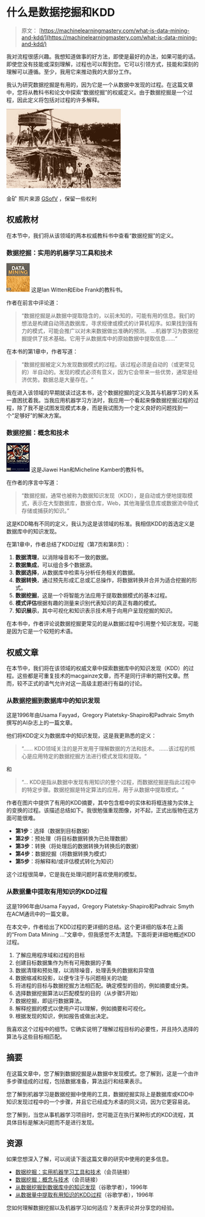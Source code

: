 # 什么是数据挖掘和KDD

> 原文： [https://machinelearningmastery.com/what-is-data-mining-and-kdd/](https://machinelearningmastery.com/what-is-data-mining-and-kdd/)

我对流程很感兴趣。我想知道做事的好方法，即使是最好的办法，如果可能的话。即使您没有技能或深刻理解，过程也可以帮到您。它可以引领方式，技能和深刻的理解可以遵循。至少，我用它来推动我的大部分工作。

我认为研究数据挖掘是有用的，因为它是一个从数据中发现的过程。在这篇文章中，您将从教科书和论文中探索“数据挖掘”的权威定义。由于数据挖掘是一个过程，因此定义将包括对过程的许多解释。

[![Gold Mine](img/95932ca94065f4f4b056804a8cc5b616.jpg)](https://3qeqpr26caki16dnhd19sv6by6v-wpengine.netdna-ssl.com/wp-content/uploads/2014/01/Gold-Mine.jpg)

金矿
照片来源 [GSofV](http://www.flickr.com/photos/gsofv/8554085816/sizes/l/) ，保留一些权利

## 权威教材

在本节中，我们将从该领域的两本权威教科书中查看“数据挖掘”的定义。

### 数据挖掘：实用的机器学习工具和技术

[![Amazon Image](img/483d36fccc87c2d89a30a5c319c2d300.jpg)](http://www.amazon.com/dp/0123748569?tag=inspiredalgor-20) 这是Ian Witten和Eibe Frank的教科书。

作者在前言中评论道：

> “数据挖掘是从数据中提取隐含的，以前未知的，可能有用的信息。我们的想法是构建自动筛选数据库，寻求规律或模式的计算机程序。如果找到强有力的模式，可能会推广以对未来数据做出准确的预测。 ...机器学习为数据挖掘提供了技术基础。它用于从数据库中的原始数据中提取信息......“

在本书的第1章中，作者写道：

> “数据挖掘被定义为发现数据模式的过程。该过程必须是自动的（或更常见的）半自动的。发现的模式必须有意义，因为它会带来一些优势，通常是经济优势。数据总是大量存在。“

我在进入该领域的早期就读过这本书，这个数据挖掘的定义及其与机器学习的关系一直困扰着我。当我应用机器学习方法时，我应用一个看起来像数据挖掘过程的过程，除了我不是试图发现模式本身，而是我试图为一个定义良好的问题找到一个“足够好”的解决方案。

### 数据挖掘：概念和技术

[![Amazon Image](img/63c414f3635cb62cf2b3fa250762621d.jpg)](http://www.amazon.com/dp/0123814790?tag=inspiredalgor-20) 这是Jiawei Han和Micheline Kamber的教科书。

在作者的序言中写道：

> “数据挖掘，通常也被称为数据知识发现（KDD），是自动或方便地提取模式，表示在大型数据库，数据仓库，Web，其他海量信息库或数据流中隐式存储或捕获的知识。”

这是KDD略有不同的定义，我认为这是该领域的标准。我相信KDD的首选定义是数据库中的知识发现。

在第1章中，作者总结了KDD过程（第7页和第8页）：

1.  **数据清理**，以消除噪音和不一致的数据。
2.  **数据集成**，可以组合多个数据源。
3.  **数据选择**，从数据库中检索与分析任务相关的数据。
4.  **数据转换**，通过预先形成汇总或汇总操作，将数据转换并合并为适合挖掘的形式。
5.  **数据挖掘**，这是一个将智能方法应用于提取数据模式的基本过程。
6.  **模式评估**根据有趣的测量来识别代表知识的真正有趣的模式。
7.  **知识展示**，其中可视化和知​​识表示技术用于向用户呈现挖掘的知识。

在本书中，作者评论说数据挖掘更常见的是从数据过程中引用整个知识发现，可能是因为它是一个较短的术语。

## 权威文章

在本节中，我们将在该领域的权威文章中探索数据库中的知识发现（KDD）的过程。这些都是可重复技术的macgainze文章，而不是同行评审的期刊文章。然而，较不正式的语气允许对这一高级主题进行有益的讨论。

### 从数据挖掘到数据库中的知识发现

这是1996年由Usama Fayyad，Gregory Piatetsky-Shapiro和Padhraic Smyth撰写的AI杂志上的一篇文章。

他们将KDD定义为数据库中的知识发现，这是我更熟悉的定义：

> “...... KDD领域关注的是开发用于理解数据的方法和技术。 ......该过程的核心是应用特定的数据挖掘方法进行模式发现和提取。“

和

> “... KDD是指从数据中发现有用知识的整个过程，而数据挖掘是指此过程中的特定步骤。数据挖掘是特定算法的应用，用于从数据中提取模式。“

作者在图片中提供了有用的KDD摘要，其中包含框中的实体和将框连接为实体上的变换的过程。该描述总结如下。我很勉强重现图像，对不起，正式出版物在这方面可能很难。

*   **第1步**：选择（数据到目标数据）
*   **第2步**：预处理（将目标数据转换为已处理数据）
*   **第3步**：转换（将处理后的数据转换为转换后的数据）
*   **第4步**：数据挖掘（将数据转换为模式）
*   **第5步**：将解释和/或评估模式转化为知识）

这个过程很简单，它是我在处理问题时喜欢使用的模型。

### 从数据量中提取有用知识的KDD过程

这是1996年由Usama Fayyad，Gregory Piatetsky-Shapiro和Padhraic Smyth在ACM通讯中的一篇文章。

在本文中，作者给出了KDD过程的更详细的总结。这个更详细的版本在上面的“From Data Mining ...”文章中，但我感觉不太清楚。下面将更详细地概述KDD过程。

1.  了解应用程序域和过程的目标
2.  创建目标数据集作为所有可用数据的子集
3.  数据清理和预处理，以消除噪音，处理丢失的数据和异常值
4.  数据缩减和投影，以便专注于与问题相关的功能
5.  将进程的目标与数据挖掘方法相匹配。确定模型的目的，例如摘要或分类。
6.  选择数据挖掘算法以匹配模型的目的（从步骤5开始）
7.  数据挖掘，即运行数据算法。
8.  解释挖掘的模式以使用户可以理解，例如摘要和可视化。
9.  根据发现的知识，例如报告或做出决定。

我喜欢这个过程中的细节。它确实说明了理解过程目标的必要性，并且持久选择的算法与这些目标相匹配。

## 摘要

在这篇文章中，您了解到数据挖掘是从数据中发现模式。您了解到，这是一个由许多步骤组成的过程，包括数据准备，算法运行和结果表示。

您了解到机器学习是数据挖掘中使用的工具，数据挖掘实际上是数据库或KDD中知识发现过程中的一个步骤，并且它已经成为术语的同义词，因为它更容易说。

您了解到，当您从事机器学习项目时，您可能正在执行某种形式的KDD流程，其具体目标是解决问题而不是进行发现。

## 资源

如果您想深入了解，可以阅读下面这篇文章的研究中使用的更多信息。

*   [数据挖掘：实用机器学习工具和技术](http://www.amazon.com/dp/0123748569?tag=inspiredalgor-20)（会员链接）
*   [数据挖掘：概念与技术](http://www.amazon.com/dp/0123814790?tag=inspiredalgor-20)（会员链接）
*   [从数据挖掘到数据库中的知识发现](http://scholar.google.com/scholar?q=From+Data+Mining+to+Knowledge+Discovery+in+Databases)（谷歌学者），1996年
*   [从数据量中提取有用知识的KDD过程](http://scholar.google.com/scholar?q=The+KDD+Process+for+Extracting+Useful+Knowledge+from+Volumes+of+Data)（谷歌学者），1996年

您如何理解数据挖掘以及机器学习如何适应？发表评论并分享您的经验。